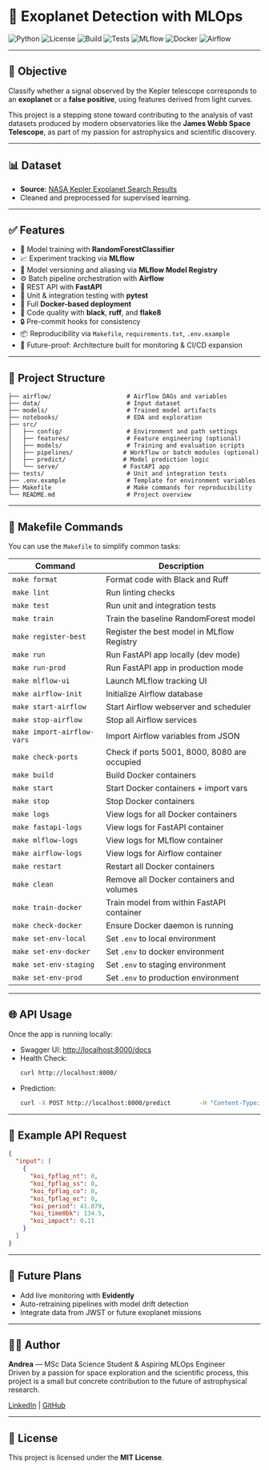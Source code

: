 # 🌌 Exoplanet Detection with MLOps

![Python](https://img.shields.io/badge/Python-3.11-blue)
![License](https://img.shields.io/badge/License-MIT-green)
![Build](https://github.com/TheItalianDataGuy/exoplanet-detection-mlops/actions/workflows/ci.yml/badge.svg)
![Tests](https://img.shields.io/badge/tests-passing-brightgreen)
![MLflow](https://img.shields.io/badge/MLflow-enabled-blue)
![Docker](https://img.shields.io/badge/Docker-ready-blue)
![Airflow](https://img.shields.io/badge/Airflow-scheduled-9cf)

---

## 🚀 Objective

Classify whether a signal observed by the Kepler telescope corresponds to an **exoplanet** or a **false positive**, using features derived from light curves.

This project is a stepping stone toward contributing to the analysis of vast datasets produced by modern observatories like the **James Webb Space Telescope**, as part of my passion for astrophysics and scientific discovery.

---

## 📊 Dataset

- **Source**: [NASA Kepler Exoplanet Search Results](https://www.kaggle.com/datasets/nasa/kepler-exoplanet-search-results)
- Cleaned and preprocessed for supervised learning.

---

## ✅ Features

- 🧠 Model training with **RandomForestClassifier**
- 📈 Experiment tracking via **MLflow**
- 🔁 Model versioning and aliasing via **MLflow Model Registry**
- ⚙️ Batch pipeline orchestration with **Airflow**
- 🚀 REST API with **FastAPI**
- 🧪 Unit & integration testing with **pytest**
- 🐳 Full **Docker-based deployment**
- 🧹 Code quality with **black**, **ruff**, and **flake8**
- 🔒 Pre-commit hooks for consistency
- 📦 Reproducibility via `Makefile`, `requirements.txt`, `.env.example`
- 🧠 Future-proof: Architecture built for monitoring & CI/CD expansion

---

## 📁 Project Structure

```
├── airflow/                     # Airflow DAGs and variables
├── data/                        # Input dataset
├── models/                      # Trained model artifacts
├── notebooks/                   # EDA and exploration
├── src/
│   ├── config/                  # Environment and path settings
│   ├── features/                # Feature engineering (optional)
│   ├── models/                  # Training and evaluation scripts
│   ├── pipelines/              # Workflow or batch modules (optional)
│   ├── predict/                # Model prediction logic
│   └── serve/                  # FastAPI app
├── tests/                       # Unit and integration tests
├── .env.example                 # Template for environment variables
├── Makefile                     # Make commands for reproducibility
└── README.md                    # Project overview
```

---

## 🧪 Makefile Commands

You can use the `Makefile` to simplify common tasks:

| Command               | Description                                  |
|-----------------------|----------------------------------------------|
| `make format`         | Format code with Black and Ruff              |
| `make lint`           | Run linting checks                           |
| `make test`           | Run unit and integration tests               |
| `make train`          | Train the baseline RandomForest model        |
| `make register-best`  | Register the best model in MLflow Registry   |
| `make run`            | Run FastAPI app locally (dev mode)           |
| `make run-prod`       | Run FastAPI app in production mode           |
| `make mlflow-ui`      | Launch MLflow tracking UI                    |
| `make airflow-init`   | Initialize Airflow database                  |
| `make start-airflow`  | Start Airflow webserver and scheduler        |
| `make stop-airflow`   | Stop all Airflow services                    |
| `make import-airflow-vars` | Import Airflow variables from JSON     |
| `make check-ports`    | Check if ports 5001, 8000, 8080 are occupied |
| `make build`          | Build Docker containers                      |
| `make start`          | Start Docker containers + import vars        |
| `make stop`           | Stop Docker containers                       |
| `make logs`           | View logs for all Docker containers          |
| `make fastapi-logs`   | View logs for FastAPI container              |
| `make mlflow-logs`    | View logs for MLflow container               |
| `make airflow-logs`   | View logs for Airflow container              |
| `make restart`        | Restart all Docker containers                |
| `make clean`          | Remove all Docker containers and volumes     |
| `make train-docker`   | Train model from within FastAPI container    |
| `make check-docker`   | Ensure Docker daemon is running              |
| `make set-env-local`  | Set `.env` to local environment              |
| `make set-env-docker` | Set `.env` to docker environment             |
| `make set-env-staging`| Set `.env` to staging environment            |
| `make set-env-prod`   | Set `.env` to production environment         |

---

## 🌐 API Usage

Once the app is running locally:

- Swagger UI: [http://localhost:8000/docs](http://localhost:8000/docs)
- Health Check:
  ```bash
  curl http://localhost:8000/
  ```
- Prediction:
  ```bash
  curl -X POST http://localhost:8000/predict        -H "Content-Type: application/json"        -d @sample_input.json
  ```

---

## 🧪 Example API Request

```json
{
  "input": [
    {
      "koi_fpflag_nt": 0,
      "koi_fpflag_ss": 0,
      "koi_fpflag_co": 0,
      "koi_fpflag_ec": 0,
      "koi_period": 41.079,
      "koi_time0bk": 134.5,
      "koi_impact": 0.11
    }
  ]
}
```

---

## 💫 Future Plans

- Add live monitoring with **Evidently**
- Auto-retraining pipelines with model drift detection
- Integrate data from JWST or future exoplanet missions

---

## 👨‍🚀 Author

**Andrea** — MSc Data Science Student & Aspiring MLOps Engineer  
Driven by a passion for space exploration and the scientific process, this project is a small but concrete contribution to the future of astrophysical research.

[LinkedIn](https://www.linkedin.com/in/andrea-marella/) | [GitHub](https://github.com/TheItalianDataGuy)

---

## 📄 License

This project is licensed under the **MIT License**.